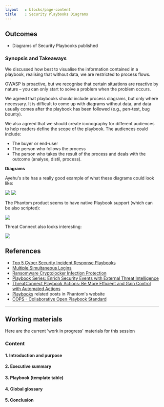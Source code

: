 ```yaml
---
layout   : blocks/page-content
title    : Security Playbooks Diagrams
---
```


## Outcomes

- Diagrams of Security Playbooks published

### Synopsis and Takeaways

We discussed how best to visualise the information contained in a playbook, realising that without data, we are restricted to process flows.

OWASP is proactive, but we recognise that certain situations are reactive by nature – you can only start to solve a problem when the problem occurs.

We agreed that playbooks should include process diagrams, but only where necessary.  It is difficult to come up with diagrams without data, and data usually comes after the playbook has been followed (e.g., pen-test, bug bounty).

We also agreed that we should create iconography for different audiences to help readers define the scope of the playbook. The audiences could include:

- The buyer or end-user
- The person who follows the process
- The person who takes the result of the process and deals with the outcome (analyse, distil, process).

**Diagrams**

Ayehu's site has a really good example of what these diagrams could look like:

[![](https://ayehu.com/wp-content/uploads/2016/05/Multiple-Logins-Detected-color.png)](https://ayehu.com/wp-content/uploads/2016/05/Multiple-Logins-Detected-color.png)
[![](https://ayehu.com/wp-content/uploads/2016/05/Ransomware-CryptoLocker_Color.png)](https://ayehu.com/wp-content/uploads/2016/05/Ransomware-CryptoLocker_Color.png)

The Phantom product seems to have native Playbook support (which can be also scripted):

[![](https://phantomcybercorp.files.wordpress.com/2016/10/vpe-inestigate-playbook.png?w=700)](https://phantomcybercorp.files.wordpress.com/2016/10/vpe-inestigate-playbook.png?w=700)

Threat Connect also looks interesting:

[![](https://threatconnect.com/wp-content/uploads/image00-24.png)](https://threatconnect.com/wp-content/uploads/image00-24.png)


## References

 - [Top 5 Cyber Security Incident Response Playbooks](https://ayehu.com/cyber-security-incident-response-automation/top-5-cyber-security-incident-response-playbooks/)
 - [Multiple Simultaneous Logins](https://ayehu.com/cyber-security-incident-response-automation/top-5-cyber-security-incident-response-playbooks/multiple-simultaneous-logins/)
 - [Ransomware Cryptolocker Infection Protection](https://ayehu.com/cyber-security-incident-response-automation/top-5-cyber-security-incident-response-playbooks/ransomware-cryptolocker-infection-protection/)
 - [Playbook Series: Enrich Security Events with External Threat Intelligence](https://blog.phantom.us/2016/10/13/playbook-series-enrich-security-events-with-external-threat-intelligence/)
 - [ThreatConnect Playbook Actions: Be More Efficient and Gain Control with Automated Actions](https://threatconnect.com/blog/threatconnect-playbook-actions/)
 - [Playbooks](https://blog.phantom.us/category/playbooks/) related posts in Phantom's website
 - [COPS - Collaborative Open Playbook Standard](https://github.com/demisto/COPS)

 ---

## Working materials

Here are the current 'work in progress' materials for this session

### Content

#### 1. Introduction and purpose


#### 2. Executive summary


#### 3. Playbook (template table)


#### 4. Global glossary


#### 5. Conclusion
